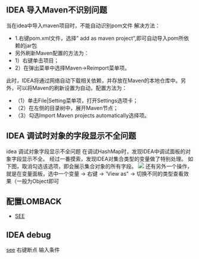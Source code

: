 ## IDEA 导入Maven不识别问题
当在idea中导入maven项目时，不能自动识别pom文件
解决方法： 
- 1.右键pom.xml文件，选择” add as maven project”,即可自动导入pom所依赖的jar包
- 另外刷新Maven配置的方法为：
- 1）右键单击项目；
- 2）在弹出菜单中选择Maven->Reimport菜单项。

此时，IDEA将通过网络自动下载相关依赖，并存放在Maven的本地仓库中。另外，可以将Maven的刷新设置为自动，配置方法为：
- （1）单击File|Setting菜单项，打开Settings选项卡；
- （2）在左侧的目录树中，展开Maven节点；
- （3）勾选Import Maven projects automatically选择项。


## IDEA 调试时对象的字段显示不全问题
idea 调试对象字段显示不全问题
在调试HashMap时，发现IDEA中调试面板的对象字段显示不全。 经过一番摸索，发现IDEA对集合类型的变量做了特别处理。
如下图，取消勾选该选项，即会展示集合对象的所有字段。
![](Idea遇到问题_files/1.jpg)
还有另外一个操作，就是在变量面板，选中一个变量 -> 右键 -> 'View as" -> 切换不同的类型查看效果（一般为Object即可
 
 
 ## 配置LOMBACK
- [SEE](https://blog.csdn.net/qq_41441210/article/details/79891093)



## IDEA debug
[see](https://www.cnblogs.com/chiangchou/p/idea-debug.html)
右键断点 输入条件

